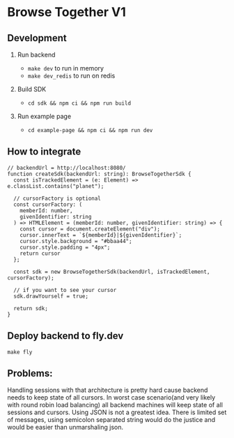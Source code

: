# Browse Together V1

## Development

1. Run backend

   - `make dev` to run in memory
   - `make dev_redis` to run on redis

1. Build SDK

   - `cd sdk && npm ci && npm run build`

1. Run example page
   
   - `cd example-page && npm ci && npm run dev`

## How to integrate

```
// backendUrl = http://localhost:8080/
function createSdk(backendUrl: string): BrowseTogetherSdk {
  const isTrackedElement = (e: Element) => e.classList.contains("planet");

  // cursorFactory is optional
  const cursorFactory: (
    memberId: number,
    givenIdentifier: string
  ) => HTMLElement = (memberId: number, givenIdentifier: string) => {
    const cursor = document.createElement("div");
    cursor.innerText = `${memberId}|${givenIdentifier}`;
    cursor.style.background = "#bbaa44";
    cursor.style.padding = "4px";
    return cursor
  };

  const sdk = new BrowseTogetherSdk(backendUrl, isTrackedElement, cursorFactory);

  // if you want to see your cursor
  sdk.drawYourself = true;

  return sdk;
}
```

## Deploy backend to fly.dev

`make fly`

## Problems:

Handling sessions with that architecture is pretty hard cause backend needs to keep state of all cursors. In worst case scenario(and very likely with round robin load balancing) all backend machines will keep state of all sessions and cursors. 
Using JSON is not a greatest idea. There is limited set of messages, using semicolon separated string would do the justice and would be easier than unmarshaling json.
